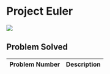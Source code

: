 # Project Euler

<img src="https://projecteuler.net/profile/mathmare.png" />

## Problem Solved

|Problem Number|Description|
|--------------|-------------------|

